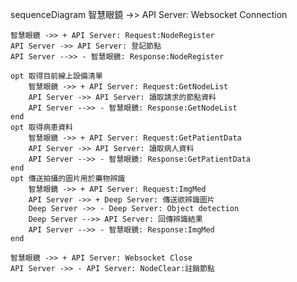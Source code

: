 sequenceDiagram
    智慧眼鏡 ->> API Server: Websocket Connection

    智慧眼鏡 ->> + API Server: Request:NodeRegister
    API Server ->> API Server: 登記節點
    API Server -->> - 智慧眼鏡: Response:NodeRegister
    
    opt 取得目前線上設備清單
        智慧眼鏡 ->> + API Server: Request:GetNodeList
        API Server ->> API Server: 讀取請求的節點資料
        API Server -->> - 智慧眼鏡: Response:GetNodeList
    end
    opt 取得病患資料
        智慧眼鏡 ->> + API Server: Request:GetPatientData
        API Server ->> API Server: 讀取病人資料
        API Server -->> - 智慧眼鏡: Response:GetPatientData
    end
    opt 傳送拍攝的圖片用於藥物辨識
        智慧眼鏡 ->> + API Server: Request:ImgMed
        API Server ->> + Deep Server: 傳送欲辨識圖片  
        Deep Server ->> - Deep Server: Object detection
        Deep Server -->> API Server: 回傳辨識結果
        API Server -->> - 智慧眼鏡: Response:ImgMed
    end

    智慧眼鏡 ->> + API Server: Websocket Close
    API Server ->> - API Server: NodeClear:註銷節點